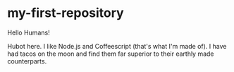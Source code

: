 # my-first-repository

Hello Humans!

Hubot here.  I like Node.js and Coffeescript (that's what I'm made of).
I have had tacos on the moon and find them far superior to their earthly made counterparts.
